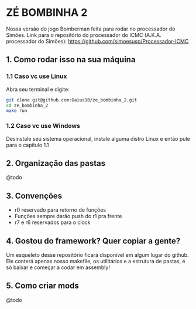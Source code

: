 # ZÉ BOMBINHA 2

Nossa versão do jogo Bomberman feita para rodar no processador do Simões.
Link para o repositório do processador do ICMC (A.K.A. processador do Simões): https://github.com/simoesusp/Processador-ICMC

## 1. Como rodar isso na sua máquina

### 1.1 Caso vc use Linux

Abra seu terminal e digite:

```sh
git clone git@github.com:Gaius10/ze_bombinha_2.git
cd ze_bombinha_2
make run
```
### 1.2 Caso vc use Windows

Desinstale seu sistema operacional, instale alguma distro Linux e então pule para o capítulo 1.1

## 2. Organização das pastas

@todo

## 3. Convenções

- r0 reservado para retorno de funções
- Funções sempre darão push do r1 pra frente
- r7 e r6 reservados para o clock


## 4. Gostou do framework? Quer copiar a gente?

Um esqueleto desse repositório ficará disponível em algum lugar do github.
Ele conterá apenas nosso makefile, os utilitários e a estrutura de pastas, é só baixar e começar a codar em assembly!

## 5. Como criar mods

@todo
